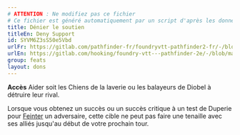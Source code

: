 ```yaml
---
# ATTENTION : Ne modifiez pas ce fichier
# Ce fichier est généré automatiquement par un script d'après les données du module Foundry VTT officiel et de sa traduction
title: Dénier le soutien
titleEn: Deny Support
id: SYVM6Z3sS50e5Vbd
urlFr: https://gitlab.com/pathfinder-fr/foundryvtt-pathfinder2-fr/-/blob/master/data/feats/SYVM6Z3sS50e5Vbd.htm
urlEn: https://gitlab.com/hooking/foundry-vtt---pathfinder-2e/-/blob/master/packs/data/feats.db/deny-support.json
group: feats
layout: dons
---
```

**Accès** Aider soit les Chiens de la laverie ou les balayeurs de Diobel à détruire leur rival.

Lorsque vous obtenez un succès ou un succès critique à un test de Duperie pour [Feinter](../actions/feinter.md) un adversaire, cette cible ne peut pas faire une tenaille avec ses alliés jusqu'au début de votre prochain tour.


